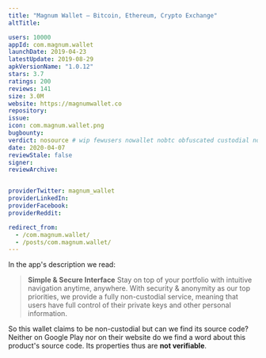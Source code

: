 ```yaml
---
title: "Magnum Wallet – Bitcoin, Ethereum, Crypto Exchange"
altTitle: 

users: 10000
appId: com.magnum.wallet
launchDate: 2019-04-23
latestUpdate: 2019-08-29
apkVersionName: "1.0.12"
stars: 3.7
ratings: 200
reviews: 141
size: 3.0M
website: https://magnumwallet.co
repository: 
issue: 
icon: com.magnum.wallet.png
bugbounty: 
verdict: nosource # wip fewusers nowallet nobtc obfuscated custodial nosource nonverifiable reproducible bounty defunct
date: 2020-04-07
reviewStale: false
signer: 
reviewArchive:


providerTwitter: magnum_wallet
providerLinkedIn: 
providerFacebook: 
providerReddit: 

redirect_from:
  - /com.magnum.wallet/
  - /posts/com.magnum.wallet/
---
```



In the app's description we read:

> **Simple & Secure Interface**
> Stay on top of your portfolio with intuitive navigation anytime, anywhere.
> With security & anonymity as our top priorities, we provide a fully
> non-custodial service, meaning that users have full control of their private
> keys and other personal information.

So this wallet claims to be non-custodial but can we find its source code?
Neither on Google Play nor on their website do we find a word about this product's
source code. Its properties thus are **not verifiable**.